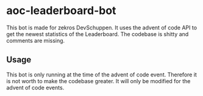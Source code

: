 # aoc-leaderboard-bot

This bot is made for zekros DevSchuppen. It uses the advent of code API to get the newest statistics of the Leaderboard.
The codebase is shitty and comments are missing. 

## Usage
This bot is only running at the time of the advent of code event. Therefore it is not worth to make the codebase greater.
It will only be modified for the advent of code events.
